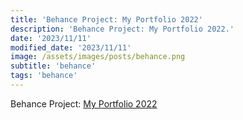 ```yaml
---
title: 'Behance Project: My Portfolio 2022'
description: 'Behance Project: My Portfolio 2022.'
date: '2023/11/11'
modified_date: '2023/11/11'
image: /assets/images/posts/behance.png
subtitle: 'behance'
tags: 'behance'
---
```


Behance Project: [My Portfolio 2022](https://www.behance.net/gallery/157468699/My-Portfolio-2022)
